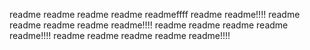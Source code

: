 readme
readme
readme
readme
readmeffff
readme
readme!!!!       readme
readme
readme
readme
readme!!!!       readme
readme
readme
readme
readme!!!!       readme
readme
readme
readme
readme!!!!       